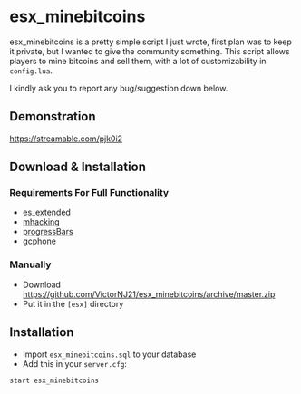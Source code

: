 # esx_minebitcoins

esx_minebitcoins is a pretty simple script I just wrote, first plan was to keep it private, but I wanted to give the community something.
This script allows players to mine bitcoins and sell them, with a lot of customizability in ```config.lua```.

I kindly ask you to report any bug/suggestion down below.

## Demonstration
https://streamable.com/pjk0i2

## Download & Installation

### Requirements For Full Functionality
- [es_extended](https://github.com/esx-framework/es_extended)
- [mhacking](https://github.com/GHMatti/FiveM-Scripts)
- [progressBars](https://github.com/EthanPeacock/progressBars)
- [gcphone](https://github.com/N3MTV/gcphone)

### Manually
- Download https://github.com/VictorNJ21/esx_minebitcoins/archive/master.zip
- Put it in the ```[esx]``` directory

## Installation
- Import ```esx_minebitcoins.sql``` to your database
- Add this in your ```server.cfg```:
```
start esx_minebitcoins
```

